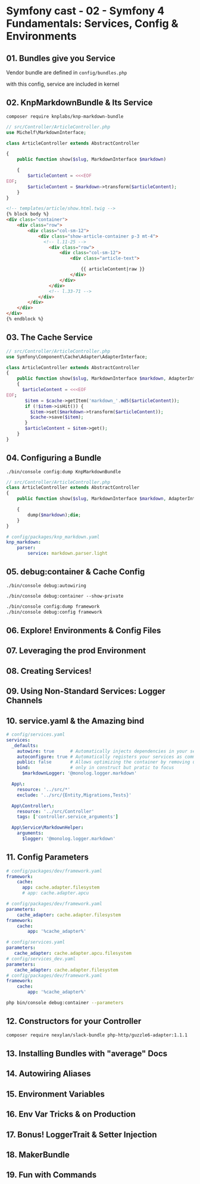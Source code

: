 # Symfony cast - 02 - Symfony 4 Fundamentals: Services, Config & Environments

## 01. Bundles give you Service

Vendor bundle are defined in `config/bundles.php`

with this config, service are included in kernel

## 02. KnpMarkdownBundle & Its Service

`composer require knplabs/knp-markdown-bundle`

```php
// src/Controller/ArticleController.php
use Michelf\MarkdownInterface;

class ArticleController extends AbstractController

{
    public function show($slug, MarkdownInterface $markdown)

    {
        $articleContent = <<<EOF
EOF;
        $articleContent = $markdown->transform($articleContent);
    }
}
```

```html
<!-- templates/article/show.html.twig -->
{% block body %}
<div class="container">
    <div class="row">
        <div class="col-sm-12">
            <div class="show-article-container p-3 mt-4">
              <!-- l.11-25 -->
                <div class="row">
                    <div class="col-sm-12">
                        <div class="article-text">

                            {{ articleContent|raw }}
                        </div>
                    </div>
                </div>
                <!-- l.33-71 -->
            </div>
        </div>
    </div>
</div>
{% endblock %}
```

## 03. The Cache Service

```php
// src/Controller/ArticleController.php
use Symfony\Component\Cache\Adapter\AdapterInterface;

class ArticleController extends AbstractController
{
    public function show($slug, MarkdownInterface $markdown, AdapterInterface $cache)
    {
      $articleContent = <<<EOF
EOF;
       $item = $cache->getItem('markdown_'.md5($articleContent));
       if (!$item->isHit()) {
         $item->set($markdown->transform($articleContent));
         $cache->save($item);
       }
       $articleContent = $item->get();
    }
}
```

## 04. Configuring a Bundle

`./bin/console config:dump KnpMarkdownBundle`

```php
// src/Controller/ArticleController.php
class ArticleController extends AbstractController
{
    public function show($slug, MarkdownInterface $markdown, AdapterInterface $cache)

    {
        dump($markdown);die;
    }
}
```

```yaml
# config/packages/knp_markdown.yaml
knp_markdown:
    parser:
        service: markdown.parser.light
```

## 05. debug:container & Cache Config

`./bin/console debug:autowiring`

`./bin/console debug:container --show-private`

```bash
./bin/console config:dump framework
./bin/console debug:config framework
```

## 06. Explore! Environments & Config Files

## 07. Leveraging the prod Environment

## 08. Creating Services!

## 09. Using Non-Standard Services: Logger Channels

## 10. service.yaml & the Amazing bind

```yaml
# config/services.yaml
services:
  _defaults:
    autowire: true      # Automatically injects dependencies in your services.
    autoconfigure: true # Automatically registers your services as commands, event subscribers, etc.
    public: false       # Allows optimizing the container by removing unused services; this also means
    bind:               # only in construct but pratic to focus
      $markdownLogger: '@monolog.logger.markdown'

  App\:
    resource: '../src/*'
    exclude: '../src/{Entity,Migrations,Tests}'

  App\Controller\:
    resource: '../src/Controller'
    tags: ['controller.service_arguments']

  App\Service\MarkdownHelper:
    arguments:
      $logger: '@monolog.logger.markdown'
```

## 11. Config Parameters

```yaml
# config/packages/dev/framework.yaml
framework:
    cache:
      app: cache.adapter.filesystem
      # app: cache.adapter.apcu
```

```yaml
# config/packages/dev/framework.yaml
parameters:
    cache_adapter: cache.adapter.filesystem
framework:
    cache:
        app: '%cache_adapter%'
```

```yaml
# config/services.yaml
parameters:
   cache_adapter: cache.adapter.apcu.filesystem
# config/services_dev.yaml
parameters:
   cache_adapter: cache.adapter.filesystem
# config/packages/dev/framework.yaml
framework:
    cache:
        app: '%cache_adapter%'
```

```bash
php bin/console debug:container --parameters
```

## 12. Constructors for your Controller

```bash
composer require nexylan/slack-bundle php-http/guzzle6-adapter:1.1.1
```

## 13. Installing Bundles with "average" Docs

## 14. Autowiring Aliases

## 15. Environment Variables

## 16. Env Var Tricks & on Production

## 17. Bonus! LoggerTrait & Setter Injection

## 18. MakerBundle

## 19. Fun with Commands
